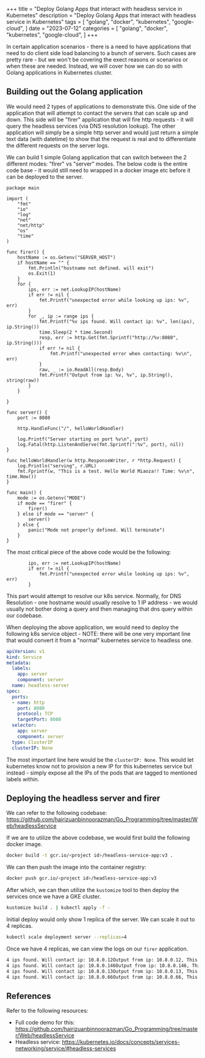 +++
title = "Deploy Golang Apps that interact with headless service in Kubernetes"
description = "Deploy Golang Apps that interact with headless service in Kubernetes"
tags = [
    "golang",
    "docker",
    "kubernetes",
    "google-cloud",
]
date = "2023-07-12"
categories = [
    "golang",
    "docker",
    "kubernetes",
    "google-cloud",
]
+++

In certain application scenarios - there is a need to have applications that need to do client side load balancing to a bunch of servers. Such cases are pretty rare - but we won't be covering the exect reasons or scenarios or when these are needed. Instead, we will cover how we can do so with Golang applications in Kubernetes cluster.

## Building out the Golang application

We would need 2 types of applications to demonstrate this. One side of the application that will attempt to contact the servers that can scale up and down. This side will be "firer" application that will fire http requests - it will query the headless services (via DNS resolution lookup). The other application will simply be a simple http server and would just return a simple text data (with datetime) to show that the request is real and to differentiate the different requests on the server logs.

We can build 1 simple Golang application that can switch between the 2 different modes: "firer" vs "server" modes. The below code is the entire code base - it would still need to wrapped in a docker image etc before it can be deployed to the server.

```golang
package main

import (
	"fmt"
	"io"
	"log"
	"net"
	"net/http"
	"os"
	"time"
)

func firer() {
	hostName := os.Getenv("SERVER_HOST")
	if hostName == "" {
		fmt.Println("hostname not defined. will exit")
		os.Exit(1)
	}
	for {
		ips, err := net.LookupIP(hostName)
		if err != nil {
			fmt.Printf("unexpected error while looking up ips: %v", err)
		}
		for _, ip := range ips {
			fmt.Printf("%v ips found. Will contact ip: %v", len(ips), ip.String())
			time.Sleep(2 * time.Second)
			resp, err := http.Get(fmt.Sprintf("http://%v:8080", ip.String()))
			if err != nil {
				fmt.Printf("unexpected error when contacting: %v\n", err)
			}
			raw, _ := io.ReadAll(resp.Body)
			fmt.Printf("Output from ip: %v, %v", ip.String(), string(raw))
		}
	}

}

func server() {
	port := 8080

	http.HandleFunc("/", helloWorldHandler)

	log.Printf("Server starting on port %v\n", port)
	log.Fatal(http.ListenAndServe(fmt.Sprintf(":%v", port), nil))
}

func helloWorldHandler(w http.ResponseWriter, r *http.Request) {
	log.Println("serving", r.URL)
	fmt.Fprintf(w, "This is a test. Hello World Miaoza!! Time: %v\n", time.Now())
}

func main() {
	mode := os.Getenv("MODE")
	if mode == "firer" {
		firer()
	} else if mode == "server" {
		server()
	} else {
		panic("Mode not properly defined. Will terminate")
	}
}

```

The most critical piece of the above code would be the following:

```golang
        ips, err := net.LookupIP(hostName)
		if err != nil {
			fmt.Printf("unexpected error while looking up ips: %v", err)
		}
```

This part would attempt to resolve our k8s service. Normally, for DNS Resolution - one hostname would usually resolve to 1 IP address - we would usually not bother doing a query and then managing that dns query within our codebase.

When deploying the above application, we would need to deploy the following k8s service object - NOTE: there will be one very important line that would convert it from a "normal" kubernetes service to headless one.

```yaml
apiVersion: v1
kind: Service
metadata:
  labels:
    app: server
    component: server
  name: headless-server
spec:
  ports:
  - name: http
    port: 8080
    protocol: TCP
    targetPort: 8080
  selector:
    app: server
    component: server
  type: ClusterIP
  clusterIP: None
```

The most important line here would be the `clusterIP: None`. This would let kubernetes know not to provision a new IP for this kubernetes service but instead - simply expose all the IPs of the pods that are tagged to mentioned labels within.

## Deploying the headless server and firer

We can refer to the following codebase: https://github.com/hairizuanbinnoorazman/Go_Programming/tree/master/Web/headlessService

If we are to utilize the above codebase, we would first build the following docker image.

```bash
docker build -t gcr.io/<project id>/headless-service-app:v3 .
```

We can then push the image into the container registry:

```bash
docker push gcr.io/<project id>/headless-service-app:v3
```

After which, we can then utilize the `kustomize` tool to then deploy the services once we have a GKE cluster.

```bash
kustomize build . | kubectl apply -f -
```

Initial deploy would only show 1 replica of the server. We can scale it out to 4 replicas.

```bash
kubectl scale deployment server --replicas=4
```

Once we have 4 replicas, we can view the logs on our `firer` application.

```bash
4 ips found. Will contact ip: 10.8.0.12Output from ip: 10.8.0.12, This is a test. Hello World Miaoza!! Time: 2023-10-22 13:13:43.428359366 +0000 UTC m=+3105.938009744
4 ips found. Will contact ip: 10.8.0.146Output from ip: 10.8.0.146, This is a test. Hello World Miaoza!! Time: 2023-10-22 13:13:45.431671786 +0000 UTC m=+3355.873443571
4 ips found. Will contact ip: 10.8.0.13Output from ip: 10.8.0.13, This is a test. Hello World Miaoza!! Time: 2023-10-22 13:13:47.435236353 +0000 UTC m=+3109.942062831
4 ips found. Will contact ip: 10.8.0.66Output from ip: 10.8.0.66, This is a test. Hello World Miaoza!! Time: 2023-10-22 13:13:49.449002043 +0000 UTC m=+2997.637140403
```

## References

Refer to the following resources:

- Full code demo for this: https://github.com/hairizuanbinnoorazman/Go_Programming/tree/master/Web/headlessService
- Headless service: https://kubernetes.io/docs/concepts/services-networking/service/#headless-services